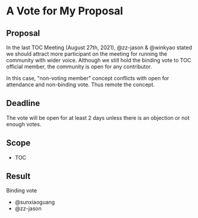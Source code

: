 # A Vote for My Proposal

## Proposal

In the last TOC Meeting (August 27th, 2021), @zz-jason & @winkyao stated we should attract more participant on the meeting for running the community with wider voice. Although we still hold the binding vote to TOC official member, the community is open for any contributor.

In this case, "non-voting member" concept conflicts with open for attendance and non-binding vote. Thus remote the concept.

## Deadline

The vote will be open for at least 2 days unless there is an objection or not enough votes.

## Scope

* TOC

## Result

Binding vote

* @sunxiaoguang
* @zz-jason 
